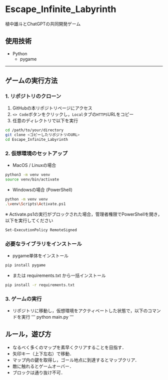 # Escape_Infinite_Labyrinth
植中雄斗とChatGPTの共同開発ゲーム

## 使用技術
- Python
  - pygame

---

## ゲームの実行方法

### 1. リポジトリのクローン

1. GitHubの本リポジトリページにアクセス
2. `<> Code`ボタンをクリックし，`Local`タブの`HTTPS`URLをコピー
3. 任意のディレクトリで以下を実行

```bash
cd /path/to/your/directory
git clone <コピーしたリポジトリのURL>
cd Escape_Infinite_Labyrinth
```

### 2. 仮想環境のセットアップ
  - MacOS / Linuxの場合

  ```bash
  python3 -m venv venv
  source venv/bin/activate
  ```

  - Windowsの場合 (PowerShell)

  ```bash
  python -m venv venv
  .\venv\Scripts\Activate.ps1
  ```

  ※ Activate.ps1の実行がブロックされた場合，管理者権限でPowerShellを開き，以下を実行してください
  ```bash
  Set-ExecutionPolicy RemoteSigned
  ```
### 必要なライブラリをインストール
- pygame単体をインストール

```bash
pip install pygame
```

- または requirements.txt から一括インストール
```bash
pip install -r requirements.txt
```

### 3. ゲームの実行
  - リポジトリに移動し，仮想環境をアクティベートした状態で，以下のコマンドを実行
  '''
  python main.py
  '''

## ルール，遊び方
- なるべく多くのマップを素早くクリアすることを目指す．
- 矢印キー（上下左右）で移動．
- マップ内の鍵を取得し，ゴール地点に到達するとマップクリア．
- 敵に触れるとゲームオーバー．
- ブロックは通り抜け不可．